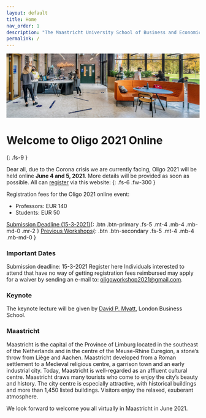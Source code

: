 ```yaml
---
layout: default
title: Home
nav_order: 1
description: "The Maastricht University School of Business and Economics is proud to host the Oligo Workshop 2021."
permalink: /
---
```


<picture>
  <source srcset="/img/header.webp" type="image/webp">
  <img src="/img/header.jpg" alt="Maastricht University">
</picture>

# Welcome to Oligo 2021 Online
{: .fs-9 }

Dear all, due to the Corona crisis we are currently facing, Oligo 2021 will be held online **June 4 and 5, 2021**. More details will be provided as soon as possible. All can [register](/registration) via this website:
{: .fs-6 .fw-300 }

Registration fees for the Oligo 2021 online event:
- Professors: EUR 140
- Students: EUR 50

[Submission Deadline (15-3-2021)](call-for-papers){: .btn .btn-primary .fs-5 .mt-4 .mb-4 .mb-md-0 .mr-2 } [Previous Workshops](previous-workshops){: .btn .btn-secondary .fs-5 .mt-4 .mb-4 .mb-md-0 }

### Important Dates

Submission deadline: 15-3-2021
Register here
Individuals interested to attend that have no way of getting registration fees reimbursed may apply for a waiver by sending an e-mail to: oligoworkshop2021@gmail.com.

### Keynote

The keynote lecture will be given by [David P. Myatt](https://www.london.edu/faculty-and-research/faculty-profiles/m/myatt-dp), London Business School. 

### Maastricht

Maastricht is the capital of the Province of Limburg located in the southeast of the Netherlands and in the centre of the Meuse-Rhine Euregion, a stone’s throw from Liège and Aachen. Maastricht developed from a Roman settlement to a Medieval religious centre, a garrison town and an early industrial city. Today, Maastricht is well-regarded as an affluent cultural centre. Maastricht draws many tourists who come to enjoy the city’s beauty and history. The city centre is especially attractive, with historical buildings and more than 1,450 listed buildings. Visitors enjoy the relaxed, exuberant atmosphere.

We look forward to welcome you all virtually in Maastricht in June 2021.
